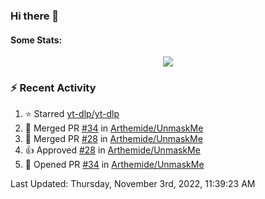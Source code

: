 ### Hi there 👋

#### Some Stats:
<p align="center">
    <img align="center" src="https://github-readme-stats.vercel.app/api?username=AyeRlS&hide=stars&count_private=true&theme=dark" />
</p>
<!--
[![Anurag's github stats](https://github-readme-stats-chi-wheat.vercel.app/api?username=AyeRlS&hide=stars&count_private=true&theme=dracula)](https://github.com/anuraghazra/github-readme-stats)
[![willianrod's wakatime stats](https://github-readme-stats.vercel.app/api/wakatime?username=Ayeris)](https://github.com/anuraghazra/github-readme-stats)
-->
<!--START_SECTION:waka-->

<!--END_SECTION:waka-->

### :zap: Recent Activity

<!--RECENT_ACTIVITY:start-->
1. ⭐ Starred [yt-dlp/yt-dlp](https://github.com/yt-dlp/yt-dlp)
2. 🎉 Merged PR [#34](https://github.com/Arthemide/UnmaskMe/pull/34) in [Arthemide/UnmaskMe](https://github.com/Arthemide/UnmaskMe)
3. 🎉 Merged PR [#28](https://github.com/Arthemide/UnmaskMe/pull/28) in [Arthemide/UnmaskMe](https://github.com/Arthemide/UnmaskMe)
4. 👍 Approved [#28](https://github.com/Arthemide/UnmaskMe/pull/28#pullrequestreview-914842324) in [Arthemide/UnmaskMe](https://github.com/Arthemide/UnmaskMe)
5. 💪 Opened PR [#34](https://github.com/Arthemide/UnmaskMe/pull/34) in [Arthemide/UnmaskMe](https://github.com/Arthemide/UnmaskMe)
<!--RECENT_ACTIVITY:end-->

<!--RECENT_ACTIVITY:last_update-->
Last Updated: Thursday, November 3rd, 2022, 11:39:23 AM
<!--RECENT_ACTIVITY:last_update_end-->

<!--
**AyeRlS/AyeRlS** is a ✨ _special_ ✨ repository because its `README.md` (this file) appears on your GitHub profile.

Here are some ideas to get you started:

- 🔭 I’m currently working on ...
- 🌱 I’m currently learning ...
- 👯 I’m looking to collaborate on ...
- 🤔 I’m looking for help with ...
- 💬 Ask me about ...
- 📫 How to reach me: ...
- 😄 Pronouns: fucking hell
- ⚡ Fun fact: ...
-->
